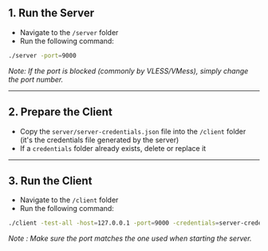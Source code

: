 ## 1. Run the Server

- Navigate to the `/server` folder  
- Run the following command:

```bash
./server -port=9000
```

*Note: If the port is blocked (commonly by VLESS/VMess), simply change the port number.*

---

## 2. Prepare the Client

- Copy the `server/server-credentials.json` file into the `/client` folder (it's the credentials file generated by the server)
- If a `credentials` folder already exists, delete or replace it

---

## 3. Run the Client

- Navigate to the `/client` folder  
- Run the following command:

```bash
./client -test-all -host=127.0.0.1 -port=9000 -credentials=server-credentials.json
```

*Note : Make sure the port matches the one used when starting the server.*
